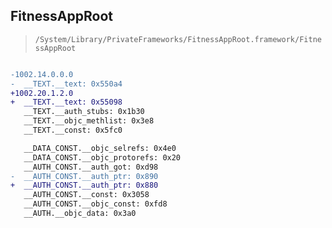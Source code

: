 ## FitnessAppRoot

> `/System/Library/PrivateFrameworks/FitnessAppRoot.framework/FitnessAppRoot`

```diff

-1002.14.0.0.0
-  __TEXT.__text: 0x550a4
+1002.20.1.2.0
+  __TEXT.__text: 0x55098
   __TEXT.__auth_stubs: 0x1b30
   __TEXT.__objc_methlist: 0x3e8
   __TEXT.__const: 0x5fc0

   __DATA_CONST.__objc_selrefs: 0x4e0
   __DATA_CONST.__objc_protorefs: 0x20
   __AUTH_CONST.__auth_got: 0xd98
-  __AUTH_CONST.__auth_ptr: 0x890
+  __AUTH_CONST.__auth_ptr: 0x880
   __AUTH_CONST.__const: 0x3058
   __AUTH_CONST.__objc_const: 0xfd8
   __AUTH.__objc_data: 0x3a0

```
